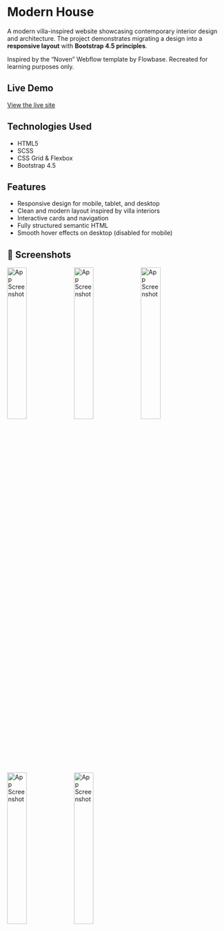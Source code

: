 # Modern House

A modern villa-inspired website showcasing contemporary interior design and architecture.
The project demonstrates migrating a design into a **responsive layout** with **Bootstrap 4.5 principles**.

Inspired by the “Noven” Webflow template by Flowbase. Recreated for learning purposes only.

## Live Demo
[View the live site](https://dariask18.github.io/modern-house/)

## Technologies Used
- HTML5
- SCSS
- CSS Grid & Flexbox
- Bootstrap 4.5

## Features
- Responsive design for mobile, tablet, and desktop
- Clean and modern layout inspired by villa interiors
- Interactive cards and navigation
- Fully structured semantic HTML
- Smooth hover effects on desktop (disabled for mobile)

## 📸 Screenshots
<div>
<img src="screenshots/screenshot-0.png" width="30%" alt="App Screenshot">
<img src="screenshots/screenshot-1.png" width="30%" alt="App Screenshot">
<img src="screenshots/screenshot-2.png" width="30%" alt="App Screenshot">
<img src="screenshots/screenshot-3.png" width="30%" alt="App Screenshot">
<img src="screenshots/screenshot-4.png" width="30%" alt="App Screenshot">
</div>

